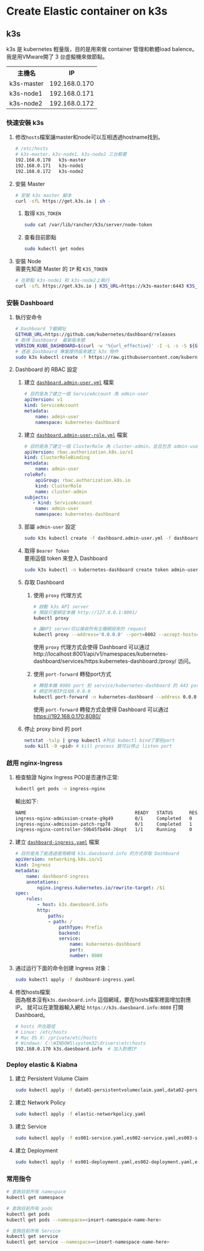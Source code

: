 # Create Elastic container  on  k3s

## k3s

k3s 是 kubernetes 輕量版，目的是用來做 container 管理和軟體load balence。  
我是用VMware開了 3 台虛擬機來做節點。

<table>
    <tr>
        <th>主機名</th>
        <th>IP</th>
    </tr>
    <tr>
        <td>k3s-master</td>
        <td>192.168.0.170</td>
    </tr>
    <tr>
        <td>k3s-node1</td>
        <td>192.168.0.171</td>
    </tr>
    <tr>
        <td>k3s-node2</td>
        <td>192.168.0.172</td>
    </tr>
</table>

### 快速安裝 k3s

1. 修改`hosts`檔案讓master和node可以互相透過hostname找到。

    ```bash
    # /etc/hosts
    # k3s-master、k3s-node1、k3s-node2 三台都要
    192.168.0.170   k3s-master
    192.168.0.171   k3s-node1
    192.168.0.172   k3s-node2
    ```

2. 安裝 Master  

    ```bash
    # 安裝 k3s master 腳本
    curl -sfL https://get.k3s.io | sh -
    ```

    1. 取得 `K3S_TOKEN`  

        ```bash
        sudo cat /var/lib/rancher/k3s/server/node-token
        ```

    2. 查看目前節點

        ```bash
        sudo kubectl get nodes
        ```

3. 安裝 Node  
   需要先知道 Master 的 `IP` 和 `K3S_TOKEN`

    ```bash
    # 在節點 k3s-node1 和 k3s-node2上執行
    curl -sfL https://get.k3s.io | K3S_URL=https://k3s-master:6443 K3S_TOKEN={K3S_TOKEN} sh - # 要在node主機的hosts加上IP才找的到 k3s-master
    ```

### 安裝 Dashboard

1. 執行安命令

    ```bash
    # Dashboard 下載網址
    GITHUB_URL=https://github.com/kubernetes/dashboard/releases
    # 取得 Dashboard  最新版本號
    VERSION_KUBE_DASHBOARD=$(curl -w '%{url_effective}' -I -L -s -S ${GITHUB_URL}/latest -o /dev/null | sed -e 's|.*/||')
    # 透過 Dashboard 專案提供版來建立 k3s 物件 
    sudo k3s kubectl create -f https://raw.githubusercontent.com/kubernetes/dashboard/${VERSION_KUBE_DASHBOARD}/aio/deploy/recommended.yaml
    ```

2. Dashboard 的 RBAC 設定

    1. 建立 [`dashboard.admin-user.yml`](./dashboard.admin-user.yml) 檔案

        ```yaml
        # 目的是為了建立一個 ServiceAccount 為 admin-user
        apiVersion: v1
        kind: ServiceAccount
        metadata:
            name: admin-user
            namespace: kubernetes-dashboard
        ```

    2. 建立 [`dashboard.admin-user-role.yml`](./dashboard.admin-user-role.yml) 檔案

        ```yaml
        # 目的是為了建立一個 ClusterRole 為 cluster-admin，並且包含 admin-user 這帳號
        apiVersion: rbac.authorization.k8s.io/v1
        kind: ClusterRoleBinding
        metadata:
            name: admin-user
        roleRef:
            apiGroup: rbac.authorization.k8s.io
            kind: ClusterRole
            name: cluster-admin
        subjects:
           - kind: ServiceAccount
            name: admin-user
            namespace: kubernetes-dashboard
        ```

    3. 部屬 `admin-user` 設定

        ```bash
        sudo k3s kubectl create -f dashboard.admin-user.yml -f dashboard.admin-user-role.yml
        ```

    4. 取得 `Bearer Token`  
        要用這個 token 來登入 Dashboard

        ```bash
        sudo k3s kubectl -n kubernetes-dashboard create token admin-user
        ```

    5. 存取 Dashboard  
        1. 使用 `proxy` 代理方式

            ```bash
            # 啟動 k3s API server 
            # 預設只會綁定本機 http://127.0.0.1:8001/
            kubectl proxy 

            # 讓API server可以接收所有主機網段來的 request
            kubectl proxy --address='0.0.0.0' --port=8002 --accept-hosts='^*$'
            ```

            使用 `proxy` 代理方式会使得 Dashboard 可以通过 http://localhost:8001/api/v1/namespaces/kubernetes-dashboard/services/https:kubernetes-dashboard:/proxy/ 访问。

        2. 使用 `port-forward` 轉發port方式

            ```bash
            # 轉發本機 8080 port 到 service/kubernetes-dashboard 的 443 port
            # 綁定所有IP位址0.0.0.0            
            kubectl port-forward -n kubernetes-dashboard --address 0.0.0.0 service/kubernetes-dashboard 8080:443
            ```

            使用 `port-forward` 轉發方式会使得 Dashboard 可以通过 https://192.168.0.170:8080/

    6. 停止 proxy bind 的 port

        ```bash
        netstat -tulp | grep kubectl #列出 kubectl bind了那些port
        sudo kill -9 <pid> # kill process 就可以停止 listen port
        ```

### 啟用 nginx-Ingress

1. 檢查驗證 Nginx Ingress POD是否運作正常:

    ```bash
    kubectl get pods -n ingress-nginx
    ```

    輸出如下:

    ```sh
    NAME                                        READY   STATUS      RESTARTS    AGE
    ingress-nginx-admission-create-g9g49        0/1     Completed   0          11m
    ingress-nginx-admission-patch-rqp78         0/1     Completed   1          11m
    ingress-nginx-controller-59b45fb494-26npt   1/1     Running     0          11m
    ```

2. 建立 [`dashboard-ingress.yaml`](elastic-yaml/dashboard-ingress.yaml) 檔案

    ```yaml
    # 目的是為了能透過使用網域 k3s.daesboard.info 的方式存取 Dashboard
    apiVersion: networking.k8s.io/v1
    kind: Ingress
    metadata:
        name: dashboard-ingress
        annotations:
            nginx.ingress.kubernetes.io/rewrite-target: /$1
    spec:
        rules:
            - host: k3s.daesboard.info
            http:
                paths:
                - path: /
                    pathType: Prefix
                    backend:
                    service:
                        name: kubernetes-dashboard
                        port:
                        number: 8080
    ```

3. 通过运行下面的命令创建 Ingress 对象：

    ```bash
    sudo kubectl apply -f dashboard-ingress.yaml
    ```

4. 修改hosts檔案  
    因為根本沒有`k3s.daesboard.info` 這個網域，要在hosts檔案裡面增加對應IP。
    就可以在瀏覽器輸入網址 `https://k3s.daesboard.info:8080` 打開 Dashboard。

    ```bash
    # hosts 所在路徑 
    # Linux: /etc/hosts
    # Mac OS X: /private/etc/hosts
    # Windows: C:\WINDOWS\system32\drivers\etc\hosts
    192.168.0.170 k3s.daesboard.info  # 加入對應IP
    ```

### Deploy elastic & Kiabna

1. 建立 Persistent Volume Claim

    ```bash
    sudo kubectl apply -f data01-persistentvolumeclaim.yaml,data02-persistentvolumeclaim.yaml,data03-persistentvol umeclaim.yaml,dbdata-persistentvolumeclaim.yaml
    ```

2. 建立 Network Policy

    ```bash
    sudo kubectl apply -f elastic-networkpolicy.yaml
    ```

3. 建立 Service

    ```bash
    sudo kubectl apply -f es001-service.yaml,es002-service.yaml,es003-service.yaml,kibana-service.yaml,mariadb-service.yaml
    ```

4. 建立 Deployment

    ```bash
    sudo kubectl apply -f es001-deployment.yaml,es002-deployment.yaml,es003-deployment.yaml,kibana-deploymen.yaml,mariadb-deployment.yaml
    ```

### 常用指令

```bash
# 查詢目前所有 namespace
kubectl get namespace 

# 查詢目前所有 pods
kubectl get pods
kubectl get pods --namespace=<insert-namespace-name-here>

# 查詢目前所有 Service
kubectl get service
kubectl get service --namespace=<insert-namespace-name-here>
```
